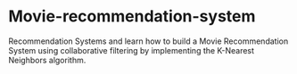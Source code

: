 # Movie-recommendation-system
Recommendation Systems and learn how to build a Movie Recommendation System using collaborative filtering by implementing the K-Nearest Neighbors algorithm.
